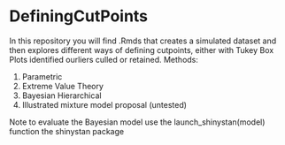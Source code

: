 # DefiningCutPoints

In this repository you will find .Rmds that creates a simulated dataset and then explores different ways of defining cutpoints, either with Tukey Box Plots identified ourliers culled or retained. 
Methods: 
1. Parametric
2. Extreme Value Theory
3. Bayesian Hierarchical
4. Illustrated mixture model proposal (untested)

Note to evaluate the Bayesian model use the launch_shinystan(model) function the shinystan package
